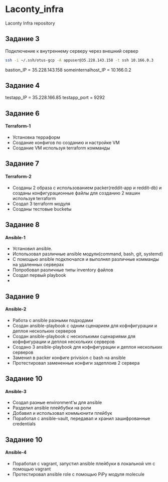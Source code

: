 # Laconty_infra
Laconty Infra repository

## Задание 3
Подключение к внутреннему серверу через внешний сервер

```bash
ssh -i ~/.ssh/otus-gcp -A appuser@35.228.143.158 -t ssh 10.166.0.3
```

bastion_IP = 35.228.143.158
someinternalhost_IP = 10.166.0.2

## Задание 4

testapp_IP = 35.228.166.85
testapp_port = 9292


## Задание 6
#### Terraform-1
- Установка терраформ
- Создание конфигов по созданию и настройке VM
- Создание VM используя terraform комманды


## Задание 7
#### Terraform-2
- Созданы 2 образа с использованием packer(reddit-app и reddit-db) и созданы конфигурационные файлы для созданию 2 машин используя terraform
- Создал 3 terraform модуля
- Созданы тестовые bucketы


## Задание 8
#### Ansible-1
- Установил ansible.
- Использовал различные ansible модули(command, bash, git, systemd)
- С помощью ansible подключался и выполнял различные комманды на удаленных серверах
- Попробовал различные типы inventory файлов
- Создал первый playbook
-
## Задание 9
#### Ansible-2
- Работа с ansible разными подходами
- Создан ansible-playbook с одним сценарием для кофнфигурации и деплоя нескольких серверов
- Создан ansible-playbook с несколькими сценариями для кофнфигурации и деплоя нескольких серверов
- Создано 3 ansible-playbook для кофнфигурации и деплоя нескольких серверов
- Заменил в packer конфиге privision с bash на ansible
- Протестировал замененные конфиги задеплоив 2 сервера

## Задание 10
#### Ansible-3
- Создал разные environment'ы для ansible
- Разделил ansible плейбубки на роли
- Добавил и использовал коммьюнити плейбук
- Поработал с ansible-vault, передавал и хранил зашифрованные credentials

## Задание 10
#### Ansible-4
- Поработал с vagrant, запустил ansible плейбуки в локальной vm с помощью vagrant
- Протестировал ansible role с помощью PiPy модуля molecule
